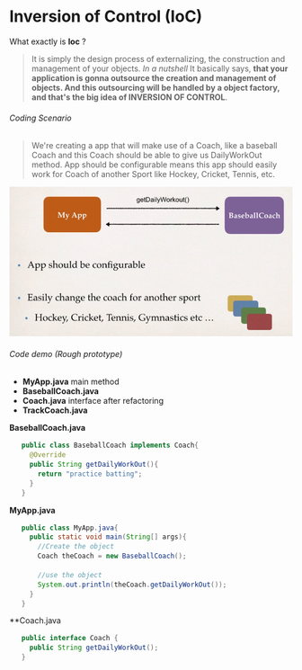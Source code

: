 # Inversion of Control (IoC)
  What exactly is **Ioc** ?
  > It is simply the design process of externalizing, the construction and management of your objects.
  > *In a nutshell* It basically says, **that your application is gonna outsource the creation and management of objects. And this outsourcing will be handled by a object factory, and that's the big idea of INVERSION OF CONTROL**.

  ###### Coding Scenario
   > We're creating a app that will make use of a Coach, like a baseball Coach and this Coach should be able to give us DailyWorkOut method.
   > App should be configurable means this app should easily work for Coach of another Sport like Hockey, Cricket, Tennis, etc.
   
   ![IoC coding scenario](images/IoC_01.jpg)
  
  ###### Code demo (Rough prototype)
   * **MyApp.java** main method
   * **BaseballCoach.java**
   * **Coach.java** interface after refactoring
   * **TrackCoach.java**
   
   **BaseballCoach.java**
   ```Java
      public class BaseballCoach implements Coach{
        @Override
        public String getDailyWorkOut(){
          return "practice batting";
        }
      }
   ```
    
   **MyApp.java**
   ```Java
      public class MyApp.java{
        public static void main(String[] args){
          //Create the object
          Coach theCoach = new BaseballCoach();
          
          //use the object
          System.out.println(theCoach.getDailyWorkOut());
        }
      }
   ```
   
   **Coach.java
   ```Java
      public interface Coach {
        public String getDailyWorkOut();
      }
   ```
